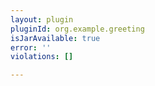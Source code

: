```yaml
---
layout: plugin
pluginId: org.example.greeting
isJarAvailable: true
error: ''
violations: []

---
```

